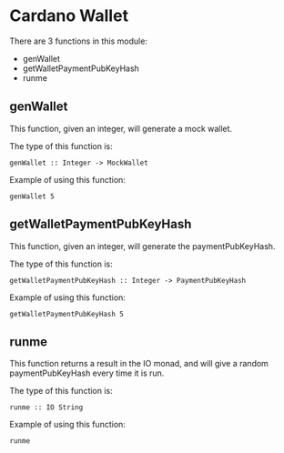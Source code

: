 # Cardano Wallet

There are 3 functions in this module:
 - genWallet
 - getWalletPaymentPubKeyHash
 - runme

## genWallet

This function, given an integer, will generate a mock wallet.

The type of this function is:
```
genWallet :: Integer -> MockWallet
```

Example of using this function:
```
genWallet 5
```

## getWalletPaymentPubKeyHash
This function, given an integer, will generate the paymentPubKeyHash.

The type of this function is:
```
getWalletPaymentPubKeyHash :: Integer -> PaymentPubKeyHash
```

Example of using this function:
```
getWalletPaymentPubKeyHash 5
```

## runme
This function returns a result in the IO monad, and will give a random paymentPubKeyHash every time it is run.

The type of this function is:
```
runme :: IO String
```

Example of using this function:
```
runme
```

